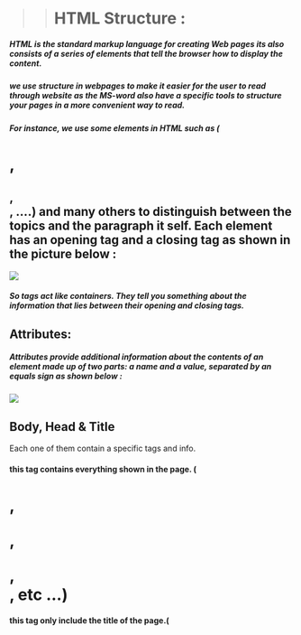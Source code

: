 >># HTML Structure :

##### HTML is the standard markup language for creating Web pages its also consists of a series of elements that tell the browser how to display the content.

##### we use structure in webpages to make it easier for the user to read through website as the MS-word also have a specific tools to structure your pages in  a more convenient way to read. 

##### For instance, we use some elements in HTML such as (<h1> , <h2> , <div> , ....) and many others to  distinguish between the topics and the paragraph it self. Each element has an opening tag and a closing tag as shown in the picture below :

![](https://1.bp.blogspot.com/-vFOZK3D7jsE/VuavbIAFVXI/AAAAAAAAG4c/4yCRW82KQws5FEzTtvNI3EzsZ3-SzK-tw/s640/anatomy-of-an-html-element.jpg)

##### So tags act like containers. They tell you something about the information that lies between their opening and closing tags.

## Attributes:
##### Attributes provide additional information about the contents of an element made up of two parts: a name and a value, separated by an equals sign as shown below : 
![](https://i.dlpng.com/static/png/7183819_preview.png)


## Body, Head & Title

Each one of them contain a specific tags and info.

#### **<Body>** this tag contains everything shown in the page. (<h1>, <p> , <div> , <section> , etc ...)

#### **<Head>** this tag only include the title of the page.(<title>)

##### In shorten words to learn HTML you need to know what tags are available for you to use, what they do, and where they can go. 


>>## Extra Markup

##### Markup is what HTML tags do to the text inside of them; they mark it as a specific type of text. For example, markup text could come in the form of boldface or italicized type to draw specific attention to a word or phrase.

### The evolution of HTML : 

##### There's different versions of HTML since the web was first created such as : (HTML4, XHTML 1.0,HTML5) Each new version was designed to be an improvement on the last.

### DOCTYPES : 

##### we use the tag called (!DOCTYPE ...) to tell the browser which version o HTML that we are currently using. 

### COMMENTS :

##### we use this tag to type a comment in HTML : 
###### **<!-- This is comment -->** 


### ID Attribute:
##### The id attribute specifies a unique id for an HTML element. The value of the id attribute must be unique within the HTML document as shown here : 

![](https://codebridgeplus.com/wp-content/uploads/html-links.jpg)

### Class Attribute:

##### in shorten words The class attribute specifies one or more class names for an HTML element.

### Block & Inline elements:

##### Some elements will always appear to start on a new line in the browser window. These are known as block level elements. and some others appear in one line and known as Inline block elements. 

![](https://media.gcflearnfree.org/content/5e82363212da9215e057b928_03_30_2020/block_vs_inline_diagram.png)

### Grouping Text & elements :

##### **<div>** This tag allows you to group a set of elements together in one block-level box.

##### **<span>** This one is much like the <div> element, but <div> is a block-level element and <span> is an inline element.

### Info about webpages : 

##### The **<meta>** tag allows you to supply all kinds of information about your web page.


>> # HTML5 Layout

##### HTML5 offers new semantic elements that define different parts of a web page: <header> - Defines a header for a document or a section. <nav> - Defines a container for navigation links. <section> - Defines a section in a document. <article> - Defines an independent self-contained article.

![](https://4.bp.blogspot.com/-3vqJRIdB2bQ/WofTZOh8dGI/AAAAAAAABT8/mRHTwO6l-t0262yBn-N1yJREWPLYnFvxQCLcBGAs/s1600/youtube.jpg)

### Headers & Footers :

##### The HTML5 **Header** element is typically the first element after the beginning of the body element in an HTML5 web page

##### The HTML5 **Footer** is placed at the end of an HTML5 page. It holds “end of page” stuff, like navigation bars (which should be enclosed in HTML5 tags, within the header).

### Navigation & articles :

##### (**Navigation**) : The **<nav>** HTML element represents a section of a page whose purpose is to provide navigation links, either within the current document or to other documents

##### (**Articles**) : The **<article>** HTML element represents a self-contained composition in a document, page, application, or site, which is intended to be independently distributable or reusable

### Sections & Heading groups: 

##### The **<section>** element is a structural HTML element used to group together related elements. Each **<section>** typically includes one or more heading elements and additional elements presenting related content.

##### The **<hgroup>** tag in HTML is used to wrap one or more heading elements from **<h1>** to **<h6>**, such as the headings and sub-headings. 

### Note : In order to make HTML5 work with internet explorer 8, we need Java Script whic is available to download for free using google.

![](https://upload.wikimedia.org/wikipedia/commons/thumb/9/99/Unofficial_JavaScript_logo_2.svg/2048px-Unofficial_JavaScript_logo_2.svg.png)


>> # Process and design 

##### we need to know who's the tareget audience and we need to meet their expectations of what the want from our site and how many times your audience visit our website.

##### After knowing what you want to achieve, now moving to the next step which is design and organise the information in our website to meke it readable for the audience using something called **Site Map**. 

![](https://i.pinimg.com/originals/59/f8/d0/59f8d0bb070a0f021c7648e5a495231b.jpg)

### Wire Frames :

##### A wire frame is a small sketch which represents how our pages should look like and shows the basic elements, also they are not interactive, and do not show much detail, but create a simple design that guides the project.

![](https://www.freepik.com/blog/app/uploads/2019/05/how-use-wireframes-web-design-Cover-post-100.jpg)

### Visual Hierarchy :

##### Hierarchy is a visual design principle which designers use to show the importance of each page/screen's contents by manipulating these characteristics: Size – Users notice larger elements more easily. **Color – Bright colors** typically attract more attention than muted ones.

![](https://www.awwwards.com/awards/images/2014/11/Achieving-Visual-Hierarchy-5.jpg)

### Grouping and Similarity :
 ##### If you group similar or related info beside each other it will make the design more easier to comprehend. this can be done in several ways (proximity, color, borders, white space, etc...).

 ##### Repetition of similar color, size, orientation, texture, font, or shape, suggests that matching elements have similar importance or meaning.

 ### Designing Navigation : 

 ##### This will help the user to understand where they are and find the info they need more easily. and the good navigation principles are (concise, clear, selective, Context, Interactive, Consistent)



 >>#  Java Script 

 ##### **JavaScript** is a lightweight, interpreted, object-oriented language with first-class functions,and is best known as the scripting language for Web pages, but it's used in many non-browser environments as well and can function as both a procedural and an object oriented language.

### The ABC of programming:

####  writing a script :
##### You need to define what the goal you want to achieve then start with designing a script followed by coding each step by writing with the language that the coputer understand such as **Java Script**. 

![](https://res.cloudinary.com/practicaldev/image/fetch/s--1LH1zbno--/c_imagga_scale,f_auto,fl_progressive,h_900,q_auto,w_1600/https://dev-to-uploads.s3.amazonaws.com/i/84jmz6dsrpggzfb6ffyr.png)


### Computers and connection to the world :

##### In computer programming, each physical thing in the world can be represented as an object.

### Events : 
##### Programmers choose which event s they respond to. When a specific event happens, that event can be used to trigger a specific section of the code. 


### METHODS 
##### The code for a method can contain lots of instructions that together represent one task.

### So we can put them all together : 
##### Computers use data to create models of things in the real world. The events, methods, and properties The same way the internet connects us, there are special web languages that work together to make up the internet and the websites it contains. HTML, CSS and JavaScript work together to form the front-end design of a website by applying information that affects content, style and interactivity of a site.

## How to link java with HTML and CSS?

##### To link a CSS file with your HTML file, you have to write the next script on your HTML file inside the head tag. To link a Js file with your HTML, you only have to add the source of the script inside the body tag or outside; it doesn't matter.of an object all relate to each other: Events can trigger methods, and methods can retrieve or update an object's properties. 

## How browser can see my webpage?

##### 1. The browser recives an HTML page.
##### 2. The browser will create a model of webpage and store it into a memory.
##### 3. then it shows the page on screen using the rendring machine. 

## HOW HTML, CSS, & JAVASCRIPT FIT TOGETHER ?

##### The same way the internet connects us, there are special web languages that work together to make up the internet and the websites it contains. HTML, CSS and JavaScript work together to form the front-end design of a website by applying information that affects content, style and interactivity of a site.

## How to link java with HTML and CSS?

##### To link a CSS file with your HTML file, you have to write the next script on your HTML file inside the head tag. To link a Js file with your HTML, you only have to add the source of the script inside the body tag or outside; it doesn't matter.

![](https://fmoralesdev.com/wp-content/uploads/2019/10/d2.png)

